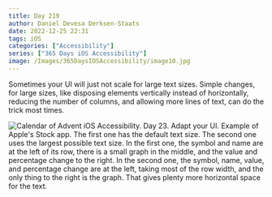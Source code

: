 ```yaml
---
title: Day 219
author: Daniel Devesa Derksen-Staats
date: 2022-12-25 22:31
tags: iOS
categories: ["Accessibility"]
series: ["365 Days iOS Accessibility"]
image: /Images/365DaysIOSAccessibility/image10.jpg
---
```


Sometimes your UI will just not scale for large text sizes. Simple changes, for large sizes, like disposing elements vertically instead of horizontally, reducing the number of columns, and allowing more lines of text, can do the trick most times.

![Calendar of Advent iOS Accessibility. Day 23. Adapt your UI. Example of Apple's Stock app. The first one has the default text size. The second one uses the largest possible text size. In the first one, the symbol and name are at the left of its row, there is a small graph in the middle, and the value and percentage change to the right. In the second one, the symbol, name, value, and percentage change are at the left, taking most of the row width, and the only thing to the right is the graph. That gives plenty more horizontal space for the text.](/Images/365DaysIOSAccessibility/image10.jpg)